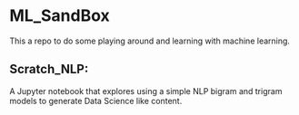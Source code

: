 # ML_SandBox
This a repo to do some playing around and learning with machine learning. 

## Scratch_NLP: 
  A Jupyter notebook that explores using a simple NLP bigram and trigram models to generate Data Science like content. 
